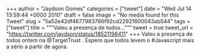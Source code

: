 
+++
author = "Jaydson Gomes"
categories = ["tweet"]
date = "Wed Jul 14 13:59:44 +0000 2010"
draft = false
image = "No media found for this Tweet"
slug = "5a52e42df4677983786f92cd22921600043ab544"
tags = ["tweet"]
title = """Valeu a presença de todos..."""
tweet = true
tweet_url = "https://twitter.com/jaydson/status/18521198411"
+++
Valeu a presença de todos ontem na @TargetTrust . Espero que todos levem o #Javascript mais a sério a partir de agora.
